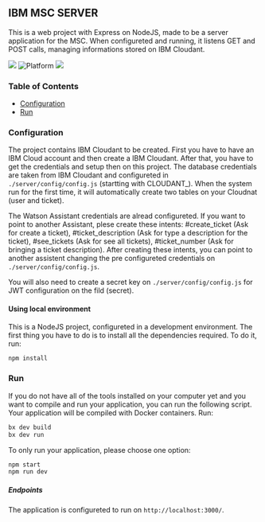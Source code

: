 ## IBM MSC SERVER

This is a web project with Express on NodeJS, made to be a server application for the MSC. When configureted and running, it listens GET and POST calls, managing informations stored on IBM Cloudant.

[![](https://img.shields.io/badge/IBM%20Cloud-powered-blue.svg)](https://bluemix.net)
![Platform](https://img.shields.io/badge/platform-NODE-lightgrey.svg?style=flat)
![](https://img.shields.io/badge/Express-Framework-brightgreen)

### Table of Contents
* [Configuration](#configuration)
* [Run](#run)

<a name="configuration"></a>
### Configuration

The project contains IBM Cloudant to be created. First you have to have an IBM Cloud account and then create a IBM Cloudant. After that, you have to get the credentials and setup then on this project. The database credentials are taken from IBM Cloudant and configureted in `./server/config/config.js` (startting with CLOUDANT_). When the system run for the first time, it will automatically create two tables on your Cloudnat (user and ticket).

The Watson Assistant credentials are alread configureted. If you want to point to another Assistant, plese create these intents: #create_ticket (Ask for create a ticket), #ticket_description (Ask for type a description for the ticket), #see_tickets (Ask for see all tickets), #ticket_number (Ask for bringing a ticket description). After creating these intents, you can point to another assistent changing the pre configureted credentials on `./server/config/config.js`.

You will also need to create a secret key on `./server/config/config.js` for JWT configuration on the fild (secret).

#### Using local environment
This is a NodeJS project, configureted in a development environment. The first thing you have to do is to install all the dependencies required. To do it, run:

```bash
npm install
```

<a name="run"></a>
### Run

If you do not have all of the tools installed on your computer yet and you want to compile and run your application, you can run the following script. Your application will be compiled with Docker containers. Run:

```bash
bx dev build
bx dev run
```

To only run your application, please choose one option:

```bash
npm start
npm run dev
```

##### Endpoints

The application is configureted to run on `http://localhost:3000/`.
